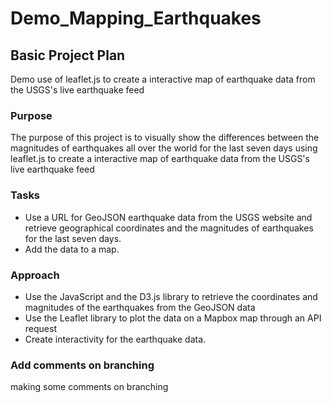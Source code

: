 # Demo_Mapping_Earthquakes

## Basic Project Plan
Demo use of leaflet.js to create a interactive map of earthquake data from the USGS's live earthquake feed

### Purpose
The purpose of this project is to visually show the differences between the magnitudes of earthquakes all over the world for the last seven days using leaflet.js to create a interactive map of earthquake data from the USGS's live earthquake feed


### Tasks
* Use a URL for GeoJSON earthquake data from the USGS website and retrieve geographical coordinates and the magnitudes of earthquakes for the last seven days. 
* Add the data to a map.

### Approach
* Use the JavaScript and the D3.js library to retrieve the coordinates and magnitudes of the earthquakes from the GeoJSON data 
* Use the Leaflet library to plot the data on a Mapbox map through an API request
* Create interactivity for the earthquake data.

### Add comments on branching
making some comments on branching
